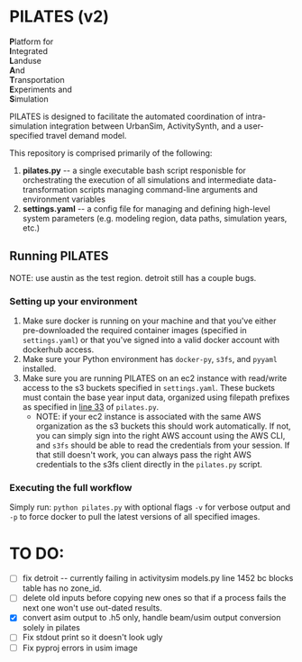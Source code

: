 # PILATES (v2)
**P**latform for \
**I**ntegrated \
**L**anduse \
**A**nd \
**T**ransportation \
**E**xperiments and \
**S**imulation

PILATES is designed to facilitate the automated coordination of intra-simulation integration between UrbanSim, ActivitySynth, and a user-specified travel demand model.

This repository is comprised primarily of the following:
1. **pilates.py** -- a single executable bash script responisble for orchestrating the execution of all simulations and intermediate data-transformation scripts managing command-line arguments and environment variables
2. **settings.yaml** -- a config file for managing and defining high-level system parameters (e.g. modeling region, data paths, simulation years, etc.)



## Running PILATES

NOTE: use austin as the test region. detroit still has a couple bugs.

### Setting up your environment
1. Make sure docker is running on your machine and that you've either pre-downloaded the required container images (specified in `settings.yaml`) or that you've signed into a valid docker account with dockerhub access.
2. Make sure your Python environment has `docker-py`, `s3fs`, and `pyyaml` installed.
3. Make sure you are running PILATES on an ec2 instance with read/write access to the s3 buckets specified in `settings.yaml`. These buckets must contain the base year input data, organized using filepath prefixes as specified in [line 33](https://github.com/ual/PILATES/blob/v2/pilates.py#L33) of `pilates.py`.
   - NOTE: if your ec2 instance is associated with the same AWS organization as the s3 buckets this should work automatically. If not, you can simply sign into the right AWS account using the AWS CLI, and `s3fs` should be able to read the credentials from your session. If that still doesn't work, you can always pass the right AWS credentials to the s3fs client directly in the `pilates.py` script.

### Executing the full workflow
Simply run: `python pilates.py` with optional flags `-v` for verbose output and `-p` to force docker to pull the latest versions of all specified images.

# TO DO:

- [ ] fix detroit -- currently failing in activitysim models.py line 1452 bc blocks table has no zone_id.
- [ ] delete old inputs before copying new ones so that if a process fails the next one won't use out-dated results.
- [x] convert asim output to .h5 only, handle beam/usim output conversion solely in pilates
- [ ] Fix stdout print so it doesn't look ugly
- [ ] Fix pyproj errors in usim image
